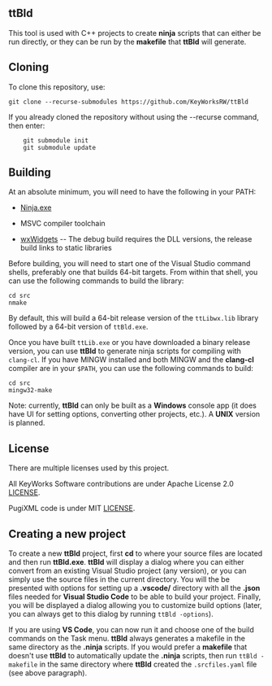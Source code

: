 ## ttBld

This tool is used with C++ projects to create **ninja** scripts that can either be run directly, or they can be run by the **makefile** that **ttBld** will generate.


## Cloning

To clone this repository, use:

```
git clone --recurse-submodules https://github.com/KeyWorksRW/ttBld
```

If you already cloned the repository without using the --recurse command, then enter:

```
	git submodule init
	git submodule update
```

## Building

At an absolute minimum, you will need to have the following in your PATH:

- [Ninja.exe](https://github.com/ninja-build/ninja)

- MSVC compiler toolchain

- [wxWidgets](https://www.wxwidgets.org/) -- The debug build requires the DLL versions, the release build links to static libraries

Before building, you will need to start one of the Visual Studio command shells, preferably one that builds 64-bit targets. From within that shell, you can use the following commands to build the library:

	cd src
	nmake

By default, this will build a 64-bit release version of the `ttLibwx.lib` library followed by a 64-bit version of `ttBld.exe`.

Once you have built `ttLib.exe` or you have downloaded a binary release version, you can use **ttBld** to generate ninja scripts for compiling with `clang-cl`. If you have MINGW installed and both MINGW and the **clang-cl** compiler are in your `$PATH`, you can use the following commands to build:

	cd src
	mingw32-make

Note: currently, **ttBld** can only be built as a **Windows** console app (it does have UI for setting options, converting other projects, etc.). A **UNIX** version is planned.

## License

There are multiple licenses used by this project.

All KeyWorks Software contributions are under Apache License 2.0 [LICENSE](LICENSE).

PugiXML code is under MIT [LICENSE](pugixml_license).

## Creating a new project

To create a new **ttBld** project, first **cd** to where your source files are located and then run **ttBld.exe**. **ttBld** will display a dialog where you can either convert from an existing Visual Studio project (any version), or you can simply use the source files in the current directory. You will the be presented with options for setting up a **.vscode/** directory with all the **.json** files needed for **Visual Studio Code** to be able to build your project. Finally, you will be displayed a dialog allowing you to customize build options (later, you can always get to this dialog by running `ttBld -options`).

If you are using **VS Code**, you can now run it and choose one of the build commands on the Task menu. **ttBld** always generates a makefile in the same directory as the **.ninja** scripts. If you would prefer a **makefile** that doesn't use **ttBld** to automatically update the **.ninja** scripts, then run `ttBld -makefile` in the same directory where **ttBld** created the `.srcfiles.yaml` file (see above paragraph).
